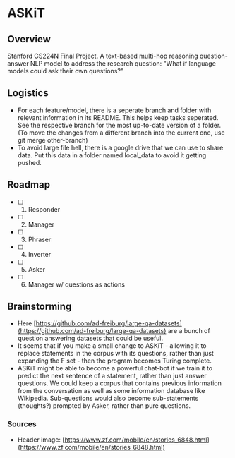 
# ASKiT

## Overview

Stanford CS224N Final Project. A text-based multi-hop reasoning question-answer NLP model to address the research question: "What if language models could ask their own questions?"

## Logistics

 - For each feature/model, there is a seperate branch and folder with relevant information in its README. This helps keep tasks seperated. See the respective branch for the most up-to-date version of a folder. (To move the changes from a different branch into the current one, use git merge other-branch)
 - To avoid large file hell, there is a google drive that we can use to share data. Put this data in a folder named local_data to avoid it getting pushed.

## Roadmap
 
 - [ ] 1. Responder
 - [ ] 2. Manager
 - [ ] 3. Phraser
 - [ ] 4. Inverter
 - [ ] 5. Asker
 - [ ] 6. Manager w/ questions as actions

## Brainstorming

 - Here [https://github.com/ad-freiburg/large-qa-datasets](https://github.com/ad-freiburg/large-qa-datasets) are a bunch of question answering datasets that could be useful.
 - It seems that if you make a small change to ASKiT - allowing it to replace statements in the corpus with its questions, rather than just expanding the F set - then the program becomes Turing complete.
 - ASKiT might be able to become a powerful chat-bot if we train it to predict the next sentence of a statement, rather than just answer questions. We could keep a corpus that contains previous information from the conversation as well as some information database like Wikipedia. Sub-questions would also become sub-statements (thoughts?) prompted by Asker, rather than pure questions.

### Sources

 - Header image: [https://www.zf.com/mobile/en/stories_6848.html](https://www.zf.com/mobile/en/stories_6848.html)

